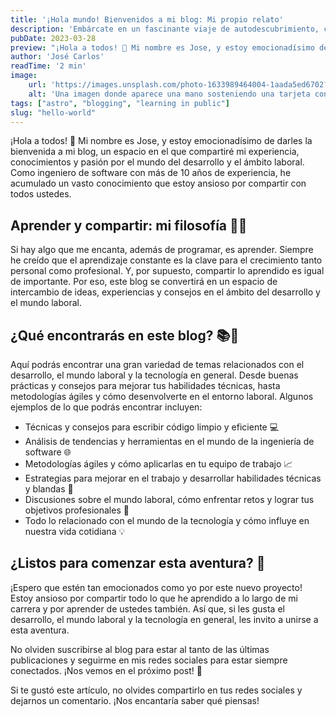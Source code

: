```yaml
---
title: '¡Hola mundo! Bienvenidos a mi blog: Mi propio relato'
description: 'Embárcate en un fascinante viaje de autodescubrimiento, crecimiento personal y aventuras inolvidables.'
pubDate: 2023-03-28
preview: "¡Hola a todos! 👋 Mi nombre es Jose, y estoy emocionadísimo de darles la bienvenida a mi blog"
author: 'José Carlos'
readTime: '2 min'
image:
    url: 'https://images.unsplash.com/photo-1633989464004-1aada5ed6702?ixlib=rb-4.0.3&ixid=MnwxMjA3fDB8MHxwaG90by1wYWdlfHx8fGVufDB8fHx8&auto=format&fit=crop&w=2069&q=80' 
    alt: 'Una imagen donde aparece una mano sosteniendo una tarjeta con el texto "Hello!"'
tags: ["astro", "blogging", "learning in public"]
slug: "hello-world"
---
```


¡Hola a todos! 👋 Mi nombre es Jose, y estoy emocionadísimo de darles la bienvenida a mi blog, un espacio en el que compartiré mi experiencia, conocimientos y pasión por el mundo del desarrollo y el ámbito laboral. Como ingeniero de software con más de 10 años de experiencia, he acumulado un vasto conocimiento que estoy ansioso por compartir con todos ustedes.

## Aprender y compartir: mi filosofía 🧠💡

Si hay algo que me encanta, además de programar, es aprender. Siempre he creído que el aprendizaje constante es la clave para el crecimiento tanto personal como profesional. Y, por supuesto, compartir lo aprendido es igual de importante. Por eso, este blog se convertirá en un espacio de intercambio de ideas, experiencias y consejos en el ámbito del desarrollo y el mundo laboral.

## ¿Qué encontrarás en este blog? 📚🎉

Aquí podrás encontrar una gran variedad de temas relacionados con el desarrollo, el mundo laboral y la tecnología en general. Desde buenas prácticas y consejos para mejorar tus habilidades técnicas, hasta metodologías ágiles y cómo desenvolverte en el entorno laboral. Algunos ejemplos de lo que podrás encontrar incluyen:

- Técnicas y consejos para escribir código limpio y eficiente 💻
- Análisis de tendencias y herramientas en el mundo de la ingeniería de software 🌐
- Metodologías ágiles y cómo aplicarlas en tu equipo de trabajo 📈
- Estrategias para mejorar en el trabajo y desarrollar habilidades técnicas y blandas 🚀
- Discusiones sobre el mundo laboral, cómo enfrentar retos y lograr tus objetivos profesionales 🎯
- Todo lo relacionado con el mundo de la tecnología y cómo influye en nuestra vida cotidiana 💡

## ¿Listos para comenzar esta aventura? 🚀

¡Espero que estén tan emocionados como yo por este nuevo proyecto! Estoy ansioso por compartir todo lo que he aprendido a lo largo de mi carrera y por aprender de ustedes también. Así que, si les gusta el desarrollo, el mundo laboral y la tecnología en general, les invito a unirse a esta aventura.

No olviden suscribirse al blog para estar al tanto de las últimas publicaciones y seguirme en mis redes sociales para estar siempre conectados. ¡Nos vemos en el próximo post! 🙌

Si te gustó este artículo, no olvides compartirlo en tus redes sociales y dejarnos un comentario. ¡Nos encantaría saber qué piensas!

